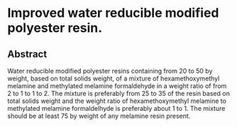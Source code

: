 # Improved water reducible modified polyester resin.

## Abstract
Water reducible modified polyester resins containing from 20 to 50 by weight, based on total solids weight, of a mixture of hexamethoxymethyl melamine and methylated melamine formaldehyde in a weight ratio of from 2 to 1 to 1 to 2. The mixture is preferably from 25 to 35 of the resin based on total solids weight and the weight ratio of hexamethoxymethyl melamine to methylated melamine formaldelhyde is preferably about 1 to 1. The mixture should be at least 75 by weight of any melamine resin present.